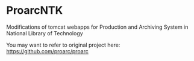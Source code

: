 # ProarcNTK
Modifications of tomcat webapps for Production and Archiving System in National Library of Technology

You may want to refer to original project here: https://github.com/proarc/proarc
